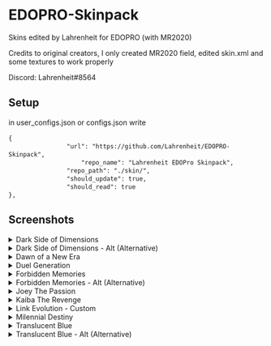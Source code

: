 # EDOPRO-Skinpack
Skins edited by Lahrenheit for EDOPRO (with MR2020)


Credits to original creators, I only created MR2020 field, edited skin.xml and some textures to work properly

Discord: Lahrenheit#8564


## Setup

in user_configs.json or configs.json write

```
{
     			"url": "https://github.com/Lahrenheit/EDOPRO-Skinpack",
      		        "repo_name": "Lahrenheit EDOPro Skinpack",
     			"repo_path": "./skin/",
     			"should_update": true,
     			"should_read": true
},
```

## Screenshots

<details><summary>Dark Side of Dimensions</summary>
<p>
 
![Screenshot 1](https://github.com/Lahrenheit/EDOPRO-Skinpack/blob/screenshots/EDOPro%202021-01-11%2016-56-07.png)
![Screenshot 2](https://github.com/Lahrenheit/EDOPRO-Skinpack/blob/screenshots/EDOPro%202021-01-11%2016-56-34.png)
</p>
</details>

<details><summary>Dark Side of Dimensions - Alt (Alternative)</summary>
<p>
 
![Screenshot 3](https://github.com/Lahrenheit/EDOPRO-Skinpack/blob/screenshots/EDOPro%202021-01-11%2016-57-03.png)
![Screenshot 4](https://github.com/Lahrenheit/EDOPRO-Skinpack/blob/screenshots/EDOPro%202021-01-11%2016-57-08.png)
</p>
</details>

<details><summary>Dawn of a New Era</summary>
<p>
 
![Screenshot 23](https://github.com/Naewt/EDOPRO-Skinpack/blob/screenshots/EDOPro%202020-08-05%2011-22-13.png)
![Screenshot 24](https://github.com/Naewt/EDOPRO-Skinpack/blob/screenshots/EDOPro%202020-08-05%2011-22-18.png)
</p>
</details>

<details><summary>Duel Generation</summary>
<p>
 
![Screenshot 5](https://github.com/Naewt/EDOPRO-Skinpack/blob/screenshots/EDOPro%202020-07-08%2017-11-13.png)
![Screenshot 6](https://github.com/Naewt/EDOPRO-Skinpack/blob/screenshots/EDOPro%202020-07-08%2017-13-59.png)
</p>
</details>

<details><summary>Forbidden Memories</summary>
<p>
 
![Screenshot 7](https://github.com/Naewt/EDOPRO-Skinpack/blob/screenshots/EDOPro%202020-07-10%2020-55-52.png)
![Screenshot 8](https://github.com/Naewt/EDOPRO-Skinpack/blob/screenshots/EDOPro%202020-07-10%2020-56-04.png)
</p>
</details>

<details><summary>Forbidden Memories - Alt (Alternative)</summary>
<p>
 
![Screenshot 9](https://github.com/Naewt/EDOPRO-Skinpack/blob/screenshots/EDOPro%202020-07-10%2020-56-31.png)
![Screenshot 10](https://github.com/Naewt/EDOPRO-Skinpack/blob/screenshots/EDOPro%202020-07-10%2020-56-36.png)
</p>
</details>

<details><summary>Joey The Passion</summary>
<p>
 
![Screenshot 11](https://github.com/Naewt/EDOPRO-Skinpack/blob/screenshots/EDOPro%202020-07-08%2017-12-05.png)
![Screenshot 12](https://github.com/Naewt/EDOPRO-Skinpack/blob/screenshots/EDOPro%202020-07-08%2017-14-47.png)
</p>
</details>

<details><summary>Kaiba The Revenge</summary>
<p>
 
![Screenshot 13](https://github.com/Naewt/EDOPRO-Skinpack/blob/screenshots/EDOPro%202020-07-08%2017-12-24.png)
![Screenshot 14](https://github.com/Naewt/EDOPRO-Skinpack/blob/screenshots/EDOPro%202020-07-08%2017-15-02.png)
</p>
</details>

<details><summary>Link Evolution - Custom</summary>
<p>
 
![Screenshot 15](https://github.com/Naewt/EDOPRO-Skinpack/blob/screenshots/EDOPro%202020-08-07%2013-46-52.png)
![Screenshot 16](https://github.com/Naewt/EDOPRO-Skinpack/blob/screenshots/EDOPro%202020-08-07%2013-46-57.png)
</p>
</details>

<details><summary>Milennial Destiny</summary>
<p>
 
![Screenshot 17](https://github.com/Naewt/EDOPRO-Skinpack/blob/screenshots/EDOPro%202020-07-08%2017-12-44.png)
![Screenshot 18](https://github.com/Naewt/EDOPRO-Skinpack/blob/screenshots/EDOPro%202020-07-08%2017-15-17.png)
</p>
</details>

<details><summary>Translucent Blue</summary>
<p>
 
![Screenshot 19](https://github.com/Naewt/EDOPRO-Skinpack/blob/screenshots/EDOPro%202020-07-30%2017-32-52.png)
![Screenshot 20](https://github.com/Naewt/EDOPRO-Skinpack/blob/screenshots/EDOPro%202020-07-30%2017-33-38.png)
</p>
</details>

<details><summary>Translucent Blue - Alt (Alternative)</summary>
<p>
   
![Screenshot 21](https://github.com/Naewt/EDOPRO-Skinpack/blob/screenshots/EDOPro%202020-08-14%2013-12-48.png)
![Screenshot 22](https://github.com/Naewt/EDOPRO-Skinpack/blob/screenshots/EDOPro%202020-08-13%2021-00-20.png)
</p>
</details>

